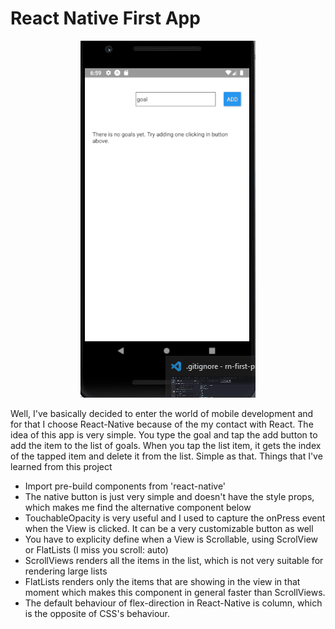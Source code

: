 
# React Native First App

<p align="center">
  <img src="https://github.com/gabrielsxp/rn-first-app/blob/master/screen.gif"></img>
</p>

Well, I've basically decided to enter the world of mobile development and for that I choose React-Native because of the my contact with React.
The idea of this app is very simple. You type the goal and tap the add button to add the item to the list of goals. When you tap the list item, it gets the index of the tapped item and delete it from the list. Simple as that.
Things that I've learned from this project
  - Import pre-build components from 'react-native'
  - The native button is just very simple and doesn't have the style props, which makes me find the alternative component below
  - TouchableOpacity is very useful and I used to capture the onPress event when the View is clicked. It can be a very customizable button as well
  - You have to explicity define when a View is Scrollable, using ScrolView or FlatLists (I miss you scroll: auto)
  - ScrollViews renders all the items in the list, which is not very suitable for rendering large lists
  - FlatLists renders only the items that are showing in the view in that moment which makes this component in general faster than ScrollViews.
  - The default behaviour of flex-direction in React-Native is column, which is the opposite of CSS's behaviour.
  
 
  
